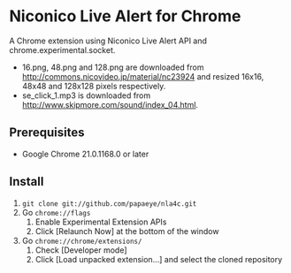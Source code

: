 Niconico Live Alert for Chrome
==============================

A Chrome extension using Niconico Live Alert API and chrome.experimental.socket.

* 16.png, 48.png and 128.png are downloaded from <http://commons.nicovideo.jp/material/nc23924> and resized 16x16, 48x48 and 128x128 pixels respectively.
* se\_click\_1.mp3 is downloaded from <http://www.skipmore.com/sound/index_04.html>.

Prerequisites
-------------

* Google Chrome 21.0.1168.0 or later

Install
-------

1. `git clone git://github.com/papaeye/nla4c.git`
2. Go `chrome://flags`
    1. Enable Experimental Extension APIs
    2. Click [Relaunch Now] at the bottom of the window
3. Go `chrome://chrome/extensions/`
    1. Check [Developer mode]
    2. Click [Load unpacked extension...] and select the cloned repository
